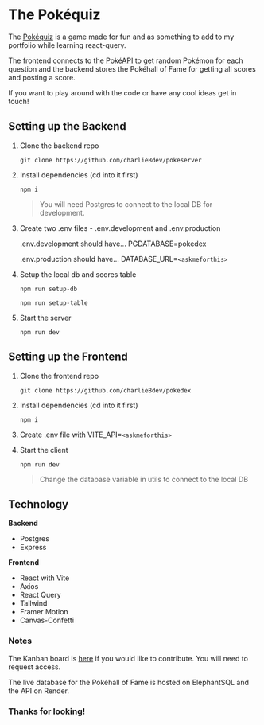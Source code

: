 # The Pokéquiz

The [Pokéquiz](https://thepokequiz.netlify.app/) is a game made for fun and as something to add to my portfolio while learning react-query.

The frontend connects to the [PokéAPI](https://pokeapi.co/) to get random Pokémon for each question and the backend stores the Pokéhall of Fame for getting all scores and posting a score.

If you want to play around with the code or have any cool ideas get in touch!

## Setting up the Backend

1. Clone the backend repo

    `git clone https://github.com/charlieBdev/pokeserver`

2. Install dependencies (cd into it first)

    `npm i`

    > You will need Postgres to connect to the local DB for development.

3. Create two .env files - .env.development and .env.production

    .env.development should have... PGDATABASE=pokedex

    .env.production should have... DATABASE_URL=`<askmeforthis>`

4. Setup the local db and scores table

    `npm run setup-db`

    `npm run setup-table`

5. Start the server

    `npm run dev`

## Setting up the Frontend

1. Clone the frontend repo

    `git clone https://github.com/charlieBdev/pokedex`

2. Install dependencies (cd into it first)

    ```npm i```

3. Create .env file with VITE_API=`<askmeforthis>`

4. Start the client

    ```npm run dev```

    > Change the database variable in utils to connect to the local DB

## Technology

**Backend**

- Postgres
- Express

**Frontend**

- React with Vite
- Axios
- React Query
- Tailwind
- Framer Motion
- Canvas-Confetti

### Notes

The Kanban board is [here](https://trello.com/b/OGe5Htz6/pokequiz) if you would like to contribute. You will need to request access.

The live database for the Pokéhall of Fame is hosted on ElephantSQL and the API on Render.

### Thanks for looking!
